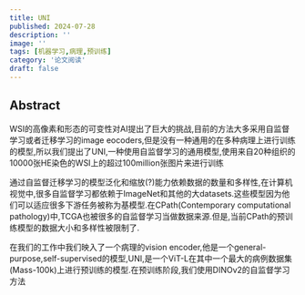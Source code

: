 ```yaml
---
title: UNI
published: 2024-07-28
description: ''
image: ''
tags: [机器学习,病理,预训练]
category: '论文阅读'
draft: false 
---
```


## Abstract

WSI的高像素和形态的可变性对AI提出了巨大的挑战,目前的方法大多采用自监督学习或者迁移学习的image eocoders,但是没有一种通用的在多种病理上进行训练的模型,所以我们提出了UNI,一种使用自监督学习的通用模型,使用来自20种组织的10000张HE染色的WSI上的超过100million张图片来进行训练

通过自监督迁移学习的模型泛化和缩放(?)能力依赖数据的数量和多样性,在计算机视觉中,很多自监督学习都依赖于ImageNet和其他的大datasets.这些模型因为他们可以适应很多下游任务被称为基模型.在CPath(Contemporary computational pathology)中,TCGA也被很多的自监督学习当做数据来源.但是,当前CPath的预训练模型的数据大小和多样性被限制了.

在我们的工作中我们映入了一个病理的vision encoder,他是一个general-purpose,self-supervised的模型,UNI,是一个ViT-L在其中一个最大的病例数据集(Mass-100k)上进行预训练的模型.在预训练阶段,我们使用DINOv2的自监督学习方法
